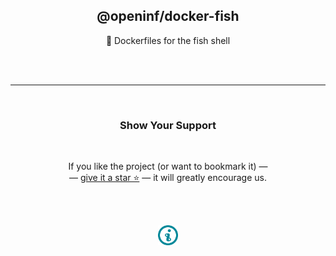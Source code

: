 <div align="center">

## @openinf/docker-fish

🐳 Dockerfiles for the fish shell

</div>

<br /><br />

---

<br />

<div align="center">

### Show Your Support

<br />

<!-- Give a ⭐️ if this project helped you! -->

If you like the project (or want to bookmark it)&nbsp;&mdash;<br />
&mdash;&nbsp;[give it a star ⭐️]&nbsp;&mdash;&nbsp;it will greatly encourage us.

<br /><br />

<a title="The OpenINF website" href="https://open.inf.is" rel="author">
  <img alt="The OpenINF logo" height="32px" width="32px" src="https://raw.githubusercontent.com/openinf/openinf.github.io/live/logo.svg?sanitize=true" />
</a>

</div>

<!-- prettier-ignore-start -->
<!-- PRESERVE LINK DEFINITION LABEL CASE - START -->

[give it a star ⭐️]: https://github.com/openinf/docker-fish/stargazers

<!-- PRESERVE LINK DEFINITION LABEL CASE - END -->
<!-- prettier-ignore-end -->

